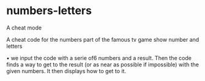 # numbers-letters
A cheat mode

A cheat code for the numbers part of the famous tv game show number and letters

• we input the code with a serie of6 numbers and a result. Then the code finds a way to get to the result (or as near as possible if impossible) with the given numbers.
It then displays how to get to it.
